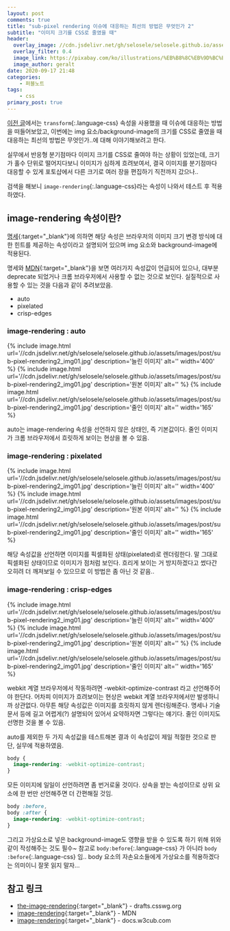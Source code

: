 ```yaml
---
layout: post
comments: true
title: "sub-pixel rendering 이슈에 대응하는 최선의 방법은 무엇인가 2"
subtitle: "이미지 크기를 CSS로 줄였을 때"
header:
  overlay_image: //cdn.jsdelivr.net/gh/selosele/selosele.github.io/assets/images/thumb/chrome_thumb01.jpg
  overlay_filter: 0.4
  image_link: https://pixabay.com/ko/illustrations/%EB%B8%8C%EB%9D%BC%EC%9A%B0%EC%A0%80-%EC%9B%B9-www-%EC%BB%B4%ED%93%A8%ED%84%B0-773216/
  image_author: geralt
date: 2020-09-17 21:48
categories:
    - 퍼블노트
tags:
    - css
primary_post: true
---
```


[이전 글](/2020/02/16/sub-pixel-rendering/)에서는 ```transform```{:.language-css} 속성을 사용했을 때 이슈에 대응하는 방법을 떠들어보았고, 이번에는 img 요소/background-image의 크기를 CSS로 줄였을 때 대응하는 최선의 방법은 무엇인가..에 대해 이야기해보려고 한다.

실무에서 반응형 분기점마다 이미지 크기를 CSS로 줄여야 하는 상황이 있었는데, 크기가 홀수 단위로 떨어지다보니 이미지가 심하게 흐려보여서, 결국 이미지를 분기점마다 대응할 수 있게 포토샵에서 다른 크기로 여러 장을 편집하기 직전까지 갔으나..

검색을 해보니 ```image-rendering```{:.language-css}라는 속성이 나와서 테스트 후 적용하였다.

## image-rendering 속성이란?

[명세](https://drafts.csswg.org/css-images-3/#the-image-rendering){:target="_blank"}에 의하면 해당 속성은 브라우저의 이미지 크기 변경 방식에 대한 힌트를 제공하는 속성이라고 설명되어 있으며 img 요소와 background-image에 적용된다.

명세와 [MDN](https://developer.mozilla.org/ko/docs/Web/CSS/image-rendering){:target="_blank"}을 보면 여러가지 속성값이 언급되어 있으나, 대부분 deprecate 되었거나 크롬 브라우저에서 사용할 수 없는 것으로 보인다. 실질적으로 사용할 수 있는 것을 다음과 같이 추려보았음.

* auto
* pixelated
* crisp-edges

### image-rendering : auto

<div class="page__image-container" style="image-rendering: auto;">
{% include image.html url='//cdn.jsdelivr.net/gh/selosele/selosele.github.io/assets/images/post/sub-pixel-rendering2_img01.jpg' description='늘린 이미지' alt='' width='400' %}
{% include image.html url='//cdn.jsdelivr.net/gh/selosele/selosele.github.io/assets/images/post/sub-pixel-rendering2_img01.jpg' description='원본 이미지' alt='' %}
{% include image.html url='//cdn.jsdelivr.net/gh/selosele/selosele.github.io/assets/images/post/sub-pixel-rendering2_img01.jpg' description='줄인 이미지' alt='' width='165' %}
</div>

auto는 image-rendering 속성을 선언하지 않은 상태인, 즉 기본값이다. 줄인 이미지가 크롬 브라우저에서 흐릿하게 보이는 현상을 볼 수 있음.

### image-rendering : pixelated

<div class="page__image-container" style="image-rendering: auto; image-rendering: pixelated;">
{% include image.html url='//cdn.jsdelivr.net/gh/selosele/selosele.github.io/assets/images/post/sub-pixel-rendering2_img01.jpg' description='늘린 이미지' alt='' width='400' %}
{% include image.html url='//cdn.jsdelivr.net/gh/selosele/selosele.github.io/assets/images/post/sub-pixel-rendering2_img01.jpg' description='원본 이미지' alt='' %}
{% include image.html url='//cdn.jsdelivr.net/gh/selosele/selosele.github.io/assets/images/post/sub-pixel-rendering2_img01.jpg' description='줄인 이미지' alt='' width='165' %}
</div>

해당 속성값을 선언하면 이미지를 픽셀화된 상태(pixelated)로 렌더링한다. 말 그대로 픽셀화된 상태이므로 이미지가 점처럼 보인다. 흐리게 보이는 거 방지하겠다고 썼다간 오히려 더 깨져보일 수 있으므로 이 방법은 좀 아닌 것 같음..

### image-rendering : crisp-edges

<div class="page__image-container" style="image-rendering: auto; image-rendering: -webkit-optimize-contrast;">
{% include image.html url='//cdn.jsdelivr.net/gh/selosele/selosele.github.io/assets/images/post/sub-pixel-rendering2_img01.jpg' description='늘린 이미지' alt='' width='400' %}
{% include image.html url='//cdn.jsdelivr.net/gh/selosele/selosele.github.io/assets/images/post/sub-pixel-rendering2_img01.jpg' description='원본 이미지' alt='' %}
{% include image.html url='//cdn.jsdelivr.net/gh/selosele/selosele.github.io/assets/images/post/sub-pixel-rendering2_img01.jpg' description='줄인 이미지' alt='' width='165' %}
</div>

webkit 계열 브라우저에서 작동하려면 -webkit-optimize-contrast 라고 선언해주어야 한단다. 어차피 이미지가 흐려보이는 현상은 webkit 계열 브라우저에서만 발생하니까 상관없다. 아무튼 해당 속성값은 이미지를 흐릿하지 않게 렌더링해준다. 명세나 기술 문서 등에 길고 어렵게(?) 설명되어 있어서 요약하자면 그렇다는 얘기다. 줄인 이미지도 선명한 것을 볼 수 있음.

auto를 제외한 두 가지 속성값을 테스트해본 결과 이 속성값이 제일 적절한 것으로 판단, 실무에 적용하였음.

```css
body {
  image-rendering: -webkit-optimize-contrast;
}
```

모든 이미지에 일일이 선언하려면 좀 번거로울 것이다. 상속을 받는 속성이므로 상위 요소에 한 번만 선언해주면 더 간편해질 것임.

```css
body :before,
body :after {
  image-rendering: -webkit-optimize-contrast;
}
```

그리고 가상요소로 넣은 background-image도 영향을 받을 수 있도록 하기 위해 위와 같이 작성해주는 것도 필수~ 참고로 ```body:before```{:.language-css} 가 아니라 ```body :before```{:.language-css} 임.. body 요소의 자손요소들에게 가상요소를 적용하겠다는 의미이니 잘못 읽지 말자...

## 참고 링크

- [the-image-rendering](https://drafts.csswg.org/css-images-3/#the-image-rendering){:target="_blank"} - drafts.csswg.org
- [image-rendering](https://developer.mozilla.org/ko/docs/Web/CSS/image-rendering){:target="_blank"} - MDN
- [image-rendering](https://docs.w3cub.com/css/image-rendering/){:target="_blank"} - docs.w3cub.com